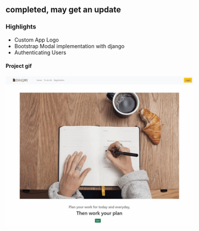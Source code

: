 ## completed, may get an update

### Highlights
- Custom App Logo
- Bootstrap Modal implementation with django
- Authenticating Users
#### Project gif
<img src="static/images/project.gif" width="1000">
